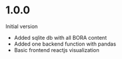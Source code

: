 # 1.0.0

Initial version

- Added sqlite db with all BORA content
- Added one backend function with pandas
- Basic frontend reactjs visualization
